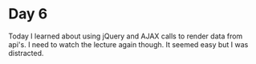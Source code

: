 # Day 6

Today I learned about using jQuery and AJAX calls to render data from api's.
I need to watch the lecture again though. It seemed easy but I was distracted.
